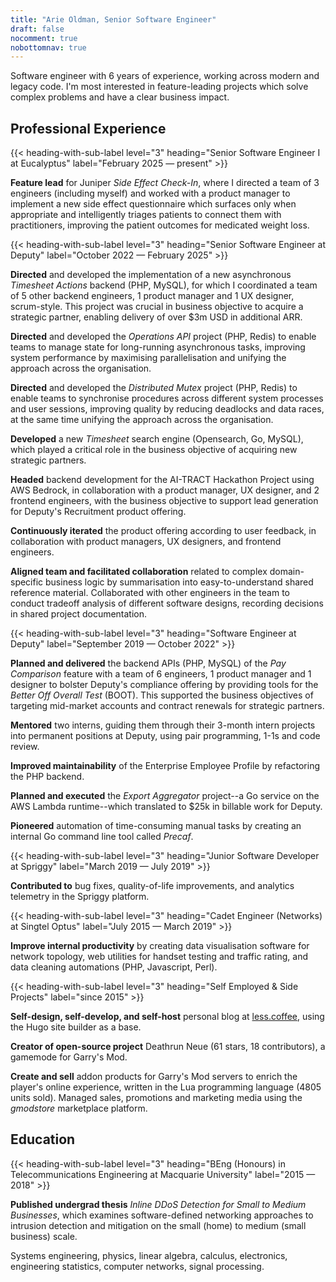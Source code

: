 ```yaml
---
title: "Arie Oldman, Senior Software Engineer"
draft: false
nocomment: true
nobottomnav: true
---
```


<style>
  .article-after {
    display: none !important;
  }

  .font-weight-bold {
    font-weight: bold;
  }

  @media screen {
    .show-on-print {
      display: none;
    }
  }

  @media print {
    .sc-heading-with-sub-label-container {
      border-bottom: 1px solid black;
      padding-bottom: 4px !important;
      padding-top: 0 !important;
      margin-bottom: 1.35rem;
    }
    .sc-heading-with-sub-label-container .sc-heading-with-sub-label {
      font-weight: 500 !important; -- medium
    }
    h3.sc-heading-with-sub-label {
      font-size: 1.5rem !important;
      line-height: 2.16rem !important;
    }
    h1 {
        text-align: center !important;
    }
    html {
      zoom: 70%;
    }
    footer, nav#banner { display: none !important; }
    body {
      color: black !important;
      margin: 0;
      width: 100%;
    }

    article {
        text-align: left;
        text-wrap: pretty;
        hyphens: none;
    }

    main#content {
        margin: 0;
    }

    .hide-on-print {
      display: none;
    }

    main#content p {
        color: black !important;
    }
  }
</style>

<p class="show-on-print font-weight-bold" style="text-align: center">Sydney, Australia • +61 432 934 970 • arie@less.coffee</p>

Software engineer with 6 years of experience, working across modern and legacy code. I'm most interested in feature-leading projects which solve complex problems and have a clear business impact.

<!-- TODO: re-write this from a work experience perspective https://www.beamjobs.com/resume-help/how-to-define-job-responsibilities -->

<!-- ## Technical Skills -->

<!-- * Programming languages: **PHP, Javascript, Go**. -->
<!-- * Build and maintain distributed systems with **AWS, Docker, Linux, MySQL, Elasticsearch**. -->
<!-- * Design major features according to **SOLID, domain-driven design (DDD), 12-factor**. -->
<!-- * **Unit testing**, test-driven development (**TDD**). -->
<!-- * **Refactoring and optimisation** of legacy code. -->
<!-- * Create APIs with **gRPC and Protobuf**. -->
<!-- * Create web front-ends with **Vue and Javascript**. -->

<!-- ## Interpersonal Skills -->

<!-- * **Communication**, knowledge sharing, deliver technical presentations, write RFCs. -->
<!-- * **Agile** (scrum, kanban, stand-ups, retros). -->
<!-- * **Mentoring** intern and junior engineers, pair programming, code review. -->
<!-- * **Project Planning**, breaking down work into tasks and assigning tasks to team members based on individual strengths. -->

<!-- * Code review (frontend and backend). -->
<!-- * Documentation (guides, tutorials, references, READMEs) and RFCs. -->
<!-- * Professional feedback. -->

<!-- TODO more information about management style (agile, scrum etc.) -->
<!-- TODO more specific services, libraries, packages, platforms etc. -->
<!-- TODO include mentions of soft skills (e.g., “worked cross-functionally with product managers and business stakeholders,” “facilitated team retrospectives” or “resolved production issues under tight deadlines”) -->

## Professional Experience

{{< heading-with-sub-label level="3" heading="Senior Software Engineer I at Eucalyptus" label="February 2025 — present" >}}

**Feature lead** for Juniper _Side Effect Check-In_, where I directed a team of 3 engineers (including myself) and worked with a product manager to implement a new side effect questionnaire which surfaces only when appropriate and intelligently triages patients to connect them with practitioners, improving the patient outcomes for medicated weight loss.
<!-- what's special about it?:
    working within microservices architecture -- RPC and Pubsub,
    technical specification document + review process and iteration,
    patients often feel unsupported when they get side effects from wegovy/mounjaro,
    observability with tracing, logging, etc.
    a few different boundaries: patients, admins, support/practitioners,
    estimation, capacity, forecasting
    complex requirements:
        patients don't need it if they report no side effects 2 weeks in a row
        questionnaire begin to show up again if they titrate-up their treatment
        questionnaire dissapears on pause treatment and re-appears on resume.
        questionnaire
-->

{{< heading-with-sub-label level="3" heading="Senior Software Engineer at Deputy" label="October 2022 — February 2025" >}}

**Directed** and developed the implementation of a new asynchronous _Timesheet Actions_ backend (PHP, MySQL), for which I coordinated a team of 5 other backend engineers, 1 product manager and 1 UX designer, scrum-style. This project was crucial in business objective to acquire a strategic partner, enabling delivery of over $3m USD in additional ARR.

**Directed** and developed the _Operations API_ project (PHP, Redis) to enable teams to manage state for long-running asynchronous tasks, improving system performance by maximising parallelisation and unifying the approach across the organisation.

**Directed** and developed the _Distributed Mutex_ project (PHP, Redis) to enable teams to synchronise procedures across different system processes and user sessions, improving quality by reducing deadlocks and data races, at the same time unifying the approach across the organisation.

**Developed** a new _Timesheet_ search engine (Opensearch, Go, MySQL), which played a critical role in the business objective of acquiring new strategic partners.

<div class="hide-on-print"><!-- omitted for print -->

**Headed** backend development for the AI-TRACT Hackathon Project using AWS Bedrock, in collaboration with a product manager, UX designer, and 2 frontend engineers, with the business objective to support lead generation for Deputy's Recruitment product offering.

**Continuously iterated** the product offering according to user feedback, in collaboration with product managers, UX designers, and frontend engineers.

**Aligned team and facilitated collaboration** related to complex domain-specific business logic by summarisation into easy-to-understand shared reference material. Collaborated with other engineers in the team to conduct tradeoff analysis of different software designs, recording decisions in shared project documentation.

</div>
<!-- * **Wrote RFCs** for architectural changes and paradigm shifts to Deputy's backend, taking a previously synchronous product and making it asynchronous in order to scale users and data volume. -->
<!-- * **Designed high-volume bulk actions** that allow users to process up to 10,000 timesheets in one command. -->
<!-- * **Modernised** Deputy's Timesheet feature by creating a timesheet search engine, using AWS OpenSearch. -->
<!-- * **Coordinated project delivery** for a team of 10 engineers. -->

{{< heading-with-sub-label level="3" heading="Software Engineer at Deputy" label="September 2019 — October 2022" >}}

<!-- * **Pay Comparison**: -->
<!-- * **Enterprise Employee Profile**: --> 
<!-- * **Agreed Hours**: -->
<!-- * **Export Aggregator**: -->
<!-- * **Precaf**: -->
<!-- * **Environment Variables Custom App**: -->

<!-- * **Built major compliance product offerings** on Deputy's PHP, Vue and Go stack, much of which is legacy code (10+ years old). <!-1- enterprise profile, pay comparison, svc-compliance -1-> -->
<!-- * **Responsible for planning and executing** projects as part of a cross-functional team. <!-1- export aggr, bunnings, enterprise profile, pay comparison -1-> -->
<!-- * **Delivered technical workshops**, guides, and documentation to software engineers. -->

**Planned and delivered** the backend APIs (PHP, MySQL) of the _Pay Comparison_ feature with a team of 6 engineers, 1 product manager and 1 designer to bolster Deputy's compliance offering by providing tools for the _Better Off Overall Test_ (BOOT). This supported the business objectives of targeting mid-market accounts and contract renewals for strategic partners.

**Mentored** two interns, guiding them through their 3-month intern projects into permanent positions at Deputy, using pair programming, 1-1s and code review.

<div class="hide-on-print"><!-- omitted for print -->

**Improved maintainability** of the Enterprise Employee Profile by refactoring the PHP backend.

**Planned and executed** the _Export Aggregator_ project--a Go service on the AWS Lambda runtime--which translated to $25k in billable work for Deputy.

**Pioneered** automation of time-consuming manual tasks by creating an internal Go command line tool called _Precaf_. <!-- precaf, common funcs, pay comparison scripts -->

</div>

{{< heading-with-sub-label level="3" heading="Junior Software Developer at Spriggy" label="March 2019 — July 2019" >}}

**Contributed to** bug fixes, quality-of-life improvements, and analytics telemetry in the Spriggy platform.

{{< heading-with-sub-label level="3" heading="Cadet Engineer (Networks) at Singtel Optus" label="July 2015 — March 2019" >}}

**Improve internal productivity** by creating data visualisation software for network topology, web utilities for handset testing and traffic rating, and data cleaning automations (PHP, Javascript, Perl).

{{< heading-with-sub-label level="3" heading="Self Employed & Side Projects" label="since 2015" >}}

**Self-design, self-develop, and self-host** personal blog at [less.coffee](https://less.coffee), using the Hugo site builder as a base.

**Creator of open-source project** Deathrun Neue (61 stars, 18 contributors), a gamemode for Garry's Mod.

**Create and sell** addon products for Garry's Mod servers to enrich the player's online experience, written in the Lua programming language (4805 units sold). Managed sales, promotions and marketing media using the _gmodstore_ marketplace platform.

## Education

{{< heading-with-sub-label level="3" heading="BEng (Honours) in Telecommunications Engineering at Macquarie University" label="2015 — 2018" >}}

**Published undergrad thesis** _Inline DDoS Detection for Small to Medium Businesses_, which examines software-defined networking approaches to intrusion detection and mitigation on the small (home) to medium (small business) scale.

<div class="hide-on-print"><!-- omitted for print -->

Systems engineering, physics, linear algebra, calculus, electronics, engineering statistics, computer networks, signal processing.

</div>


